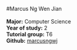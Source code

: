#Marcus Ng Wen Jian<br>
<br>
**Major:** Computer Science <br>
**Year of study:** 2 <br>
**Tutorial group:** T6 <br>
**Github:** <a href="https://github.com/marcusngwj/">marcusngwj</a>